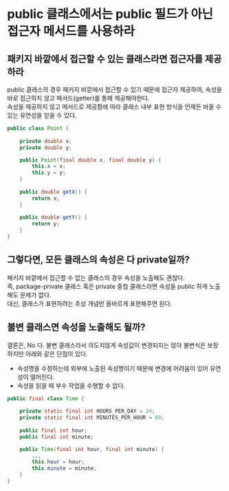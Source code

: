 # public 클래스에서는 public 필드가 아닌 접근자 메서드를 사용하라

## 패키지 바깥에서 접근할 수 있는 클래스라면 접근자를 제공하라

public 클래스의 경우 패키지 바깥에서 접근할 수 있기 때문에 접근자 제공하여, 속성을 바로 접근하지 않고 메서드(getter)를 통해 제공해야한다.<br/>
속성을 제공하지 않고 메서드로 제공함에 따라 클래스 내부 표현 방식을 언제든 바꿀 수 있는 유연성을 얻을 수 있다.

```java
public class Point {
    
    private double x;
    private double y;

    public Point(final double x, final double y) {
        this.x = x;
        this.y = y;
    }
    
    public double getX() {
        return x;
    }
    
    public double getY() {
        return y;
    }
}
```

## 그렇다면, 모든 클래스의 속성은 다 private일까?

패키지 바깥에서 접근할 수 없는 클래스의 경우 속성을 노출해도 괜찮다. <br/>
즉, package-private 클래스 혹은 private 중첩 클래스라면 속성을 public 하게 노출해도 문제가 없다. <br/>
대신, 클래스가 표현하려는 추상 개념만 올바르게 표현해주면 된다.

## 불변 클래스면 속성을 노출해도 될까?

결론은, No 다. 불변 클래스라서 의도치않게 속성값이 변경되지는 않아 불변식은 보장하지만 아래와 같은 단점이 있다.
- 속성명을 수정하는데 외부에 노출된 속성명이기 때문에 변경에 어려움이 있어 유연성이 떨어진다.
- 속성을 읽을 때 부수 작업을 수행할 수 없다.

```java
public final class Time {
    
    private static final int HOURS_PER_DAY = 24;
    private static final int MINUTES_PER_HOUR = 60;
    
    public final int hour;
    public final int minute;

    public Time(final int hour, final int minute) {
        ...
        this.hour = hour;
        this.minute = minute;
    }
}
```
